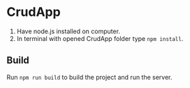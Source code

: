 # CrudApp

1. Have node.js installed on computer.
2. In terminal with opened CrudApp folder type `npm install`.

## Build

Run `npm run build` to build the project and run the server.
